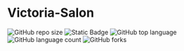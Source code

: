 # Victoria-Salon

![GitHub repo size](https://img.shields.io/github/repo-size/BurcisWolf/Victoria-Salon) ![Static Badge](https://img.shields.io/badge/version-1.0-red) ![GitHub top language](https://img.shields.io/github/languages/top/BurcisWolf/Victoria-Salon) ![GitHub language count](https://img.shields.io/github/languages/count/BurcisWolf/Victoria-Salon) ![GitHub forks](https://img.shields.io/github/forks/BurcisWolf/Victoria-Salon)

